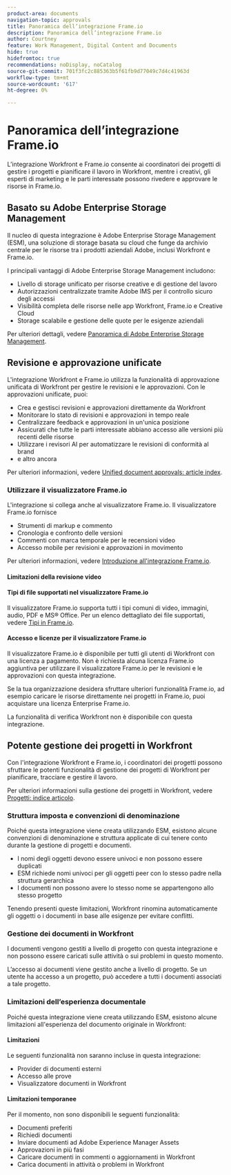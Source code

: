 ```yaml
---
product-area: documents
navigation-topic: approvals
title: Panoramica dell’integrazione Frame.io
description: Panoramica dell’integrazione Frame.io
author: Courtney
feature: Work Management, Digital Content and Documents
hide: true
hidefromtoc: true
recommendations: noDisplay, noCatalog
source-git-commit: 701f3fc2c885363b5f61fb9d77049c7d4c41963d
workflow-type: tm+mt
source-wordcount: '617'
ht-degree: 0%

---
```



# Panoramica dell’integrazione Frame.io

L’integrazione Workfront e Frame.io consente ai coordinatori dei progetti di gestire i progetti e pianificare il lavoro in Workfront, mentre i creativi, gli esperti di marketing e le parti interessate possono rivedere e approvare le risorse in Frame.io.

## Basato su Adobe Enterprise Storage Management

Il nucleo di questa integrazione è Adobe Enterprise Storage Management (ESM), una soluzione di storage basata su cloud che funge da archivio centrale per le risorse tra i prodotti aziendali Adobe, inclusi Workfront e Frame.io.

I principali vantaggi di Adobe Enterprise Storage Management includono:

* Livello di storage unificato per risorse creative e di gestione del lavoro
* Autorizzazioni centralizzate tramite Adobe IMS per il controllo sicuro degli accessi
* Visibilità completa delle risorse nelle app Workfront, Frame.io e Creative Cloud <!--coming soon?-->
* Storage scalabile e gestione delle quote per le esigenze aziendali

Per ulteriori dettagli, vedere [Panoramica di Adobe Enterprise Storage Management](help/quicksilver/review-and-approve-work/esm-overview.md).

## Revisione e approvazione unificate

L&#39;integrazione Workfront e Frame.io utilizza la funzionalità di approvazione unificata di Workfront per gestire le revisioni e le approvazioni. Con le approvazioni unificate, puoi:

* Crea e gestisci revisioni e approvazioni direttamente da Workfront
* Monitorare lo stato di revisioni e approvazioni in tempo reale
* Centralizzare feedback e approvazioni in un&#39;unica posizione
* Assicurati che tutte le parti interessate abbiano accesso alle versioni più recenti delle risorse
* Utilizzare i revisori AI per automatizzare le revisioni di conformità al brand
* e altro ancora

Per ulteriori informazioni, vedere [Unified document approvals: article index](/help/quicksilver/review-and-approve-work/document-reviews-and-approvals/document-reviews-and-approvals.md).


### Utilizzare il visualizzatore Frame.io

L&#39;integrazione si collega anche al visualizzatore Frame.io. Il visualizzatore Frame.io fornisce

* Strumenti di markup e commento
* Cronologia e confronto delle versioni
* Commenti con marca temporale per le recensioni video
* Accesso mobile per revisioni e approvazioni in movimento

Per ulteriori informazioni, vedere [Introduzione all&#39;integrazione Frame.io](/help/quicksilver/review-and-approve-work/native-integrations/frame-io/get-started-with-frame-integration.md).

#### Limitazioni della revisione video

<!--need to confirm these-->

#### Tipi di file supportati nel visualizzatore Frame.io

Il visualizzatore Frame.io supporta tutti i tipi comuni di video, immagini, audio, PDF e MS® Office. Per un elenco dettagliato dei file supportati, vedere [Tipi in Frame.io](https://help.frame.io/en/articles/9436564-supported-file-types-on-frame-io).

#### Accesso e licenze per il visualizzatore Frame.io

Il visualizzatore Frame.io è disponibile per tutti gli utenti di Workfront con una licenza a pagamento. Non è richiesta alcuna licenza Frame.io aggiuntiva per utilizzare il visualizzatore Frame.io per le revisioni e le approvazioni con questa integrazione.

Se la tua organizzazione desidera sfruttare ulteriori funzionalità Frame.io, ad esempio caricare le risorse direttamente nei progetti in Frame.io, puoi acquistare una licenza Enterprise Frame.io. <!--link to Frame.io enterprise license info or who to contacT?-->

La funzionalità di verifica Workfront non è disponibile con questa integrazione.

## Potente gestione dei progetti in Workfront

Con l&#39;integrazione Workfront e Frame.io, i coordinatori dei progetti possono sfruttare le potenti funzionalità di gestione dei progetti di Workfront per pianificare, tracciare e gestire il lavoro.

Per ulteriori informazioni sulla gestione dei progetti in Workfront, vedere [Progetti: indice articolo](/help/quicksilver/manage-work/projects/projects-toc.md).

### Struttura imposta e convenzioni di denominazione

Poiché questa integrazione viene creata utilizzando ESM, esistono alcune convenzioni di denominazione e struttura applicate di cui tenere conto durante la gestione di progetti e documenti.

* I nomi degli oggetti devono essere univoci e non possono essere duplicati
* ESM richiede nomi univoci per gli oggetti peer con lo stesso padre nella struttura gerarchica
* I documenti non possono avere lo stesso nome se appartengono allo stesso progetto

Tenendo presenti queste limitazioni, Workfront rinomina automaticamente gli oggetti o i documenti in base alle esigenze per evitare conflitti.

### Gestione dei documenti in Workfront

I documenti vengono gestiti a livello di progetto con questa integrazione e non possono essere caricati sulle attività o sui problemi in questo momento.

L’accesso ai documenti viene gestito anche a livello di progetto. Se un utente ha accesso a un progetto, può accedere a tutti i documenti associati a tale progetto.

<!--Documents can't be dragged as full folders.-->

### Limitazioni dell’esperienza documentale

Poiché questa integrazione viene creata utilizzando ESM, esistono alcune limitazioni all&#39;esperienza del documento originale in Workfront:

#### Limitazioni

Le seguenti funzionalità non saranno incluse in questa integrazione:

* Provider di documenti esterni
* Accesso alle prove
* Visualizzatore documenti in Workfront


#### Limitazioni temporanee

Per il momento, non sono disponibili le seguenti funzionalità:

* Documenti preferiti
* Richiedi documenti
* Inviare documenti ad Adobe Experience Manager Assets
* Approvazioni in più fasi
* Caricare documenti in commenti o aggiornamenti in Workfront
* Carica documenti in attività o problemi in Workfront



